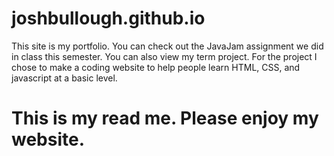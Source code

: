 # joshbullough.github.io
This site is my portfolio. You can check out the JavaJam assignment we did in class this semester. You can also view my term project. For the project I chose to make a coding website to help people learn HTML, CSS, and javascript at a basic level.
# This is my read me. Please enjoy my website.
